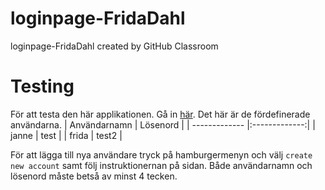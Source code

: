 # loginpage-FridaDahl
loginpage-FridaDahl created by GitHub Classroom

# Testing
För att testa den här applikationen. Gå in [här](https://medieinstitutet.github.io/loginpage-FridaDahl/).
Det här är de fördefinerade användarna.
| Användarnamn  | Lösenord      | 
| ------------- |:-------------:| 
| janne         | test          |
| frida         | test2         |

För att lägga till nya användare tryck på hamburgermenyn och välj `create new account` samt följ instruktionernan på sidan. Både användarnamn och lösenord måste betså av minst 4 tecken. 
